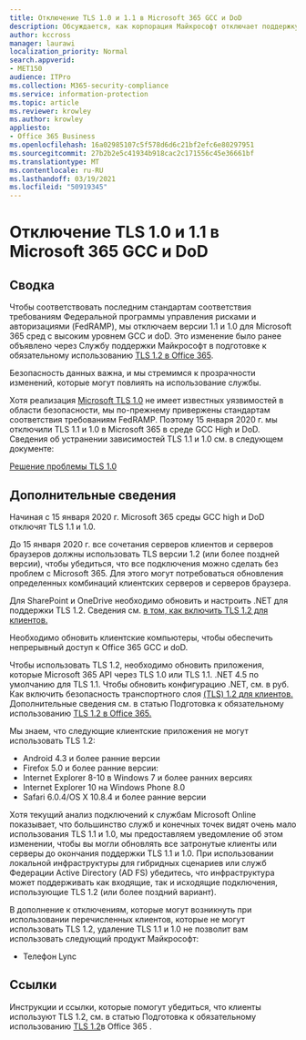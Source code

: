 ```yaml
---
title: Отключение TLS 1.0 и 1.1 в Microsoft 365 GCC и DoD
description: Обсуждается, как корпорация Майкрософт отключает поддержку TLS 1.1 и 1.0 в GCC среде high и DoD в Microsoft 365.
author: kccross
manager: laurawi
localization_priority: Normal
search.appverid:
- MET150
audience: ITPro
ms.collection: M365-security-compliance
ms.service: information-protection
ms.topic: article
ms.reviewer: krowley
ms.author: krowley
appliesto:
- Office 365 Business
ms.openlocfilehash: 16a02985107c5f578d6d6c21bf2efc6e80297951
ms.sourcegitcommit: 27b2b2e5c41934b918cac2c171556c45e36661bf
ms.translationtype: MT
ms.contentlocale: ru-RU
ms.lasthandoff: 03/19/2021
ms.locfileid: "50919345"
---
```

# <a name="disabling-tls-10-and-11-in-microsoft-365-gcc-high-and-dod"></a>Отключение TLS 1.0 и 1.1 в Microsoft 365 GCC и DoD

## <a name="summary"></a>Сводка

Чтобы соответствовать последним стандартам соответствия требованиям Федеральной программы управления рисками и авторизациями (FedRAMP), мы отключаем версии 1.1 и 1.0 для Microsoft 365 сред с высоким уровнем GCC и doD. Это изменение было ранее объявлено через Службу поддержки Майкрософт в подготовке к обязательному использованию [TLS 1.2 в Office 365](https://support.microsoft.com/help/4057306/preparing-for-tls-1-2-in-office-365).

Безопасность данных важна, и мы стремимся к прозрачности изменений, которые могут повлиять на использование службы.

Хотя реализация [Microsoft TLS 1.0](https://support.microsoft.com/help/3117336) не имеет известных уязвимостей в области безопасности, мы по-прежнему привержены стандартам соответствия требованиям FedRAMP. Поэтому 15 января 2020 г. мы отключили TLS 1.1 и 1.0 в Microsoft 365 в среде GCC High и DoD. Сведения об устранении зависимостей TLS 1.1 и 1.0 см. в следующем документе:

[Решение проблемы TLS 1.0](https://www.microsoft.com/download/details.aspx?id=55266)

## <a name="more-information"></a>Дополнительные сведения

Начиная с 15 января 2020 г. Microsoft 365 среды GCC high и DoD отключят TLS 1.1 и 1.0.

До 15 января 2020 г. все сочетания серверов клиентов и серверов браузеров должны использовать TLS версии 1.2 (или более поздней версии), чтобы убедиться, что все подключения можно сделать без проблем с Microsoft 365. Для этого могут потребоваться обновления определенных комбинаций клиентских серверов и серверов браузера.

Для SharePoint и OneDrive необходимо обновить и настроить .NET для поддержки TLS 1.2. Сведения см. [в том, как включить TLS 1.2 для клиентов.](/mem/configmgr/core/plan-design/security/enable-tls-1-2-client)

Необходимо обновить клиентские компьютеры, чтобы обеспечить непрерывный доступ к Office 365 GCC и doD.

Чтобы использовать TLS 1.2, необходимо обновить приложения, которые Microsoft 365 API через TLS 1.0 или TLS 1.1. .NET 4.5 по умолчанию для TLS 1.1. Чтобы обновить конфигурацию .NET, см. в руб. Как включить безопасность транспортного слоя [(TLS) 1.2 для клиентов.](/mem/configmgr/core/plan-design/security/enable-tls-1-2-client) Дополнительные сведения см. в статью Подготовка к обязательному использованию [TLS 1.2 в Office 365.](https://support.microsoft.com/help/4057306/preparing-for-tls-1-2-in-office-365)

Мы знаем, что следующие клиентские приложения не могут использовать TLS 1.2:

- Android 4.3 и более ранние версии
- Firefox 5.0 и более ранние версии:
- Internet Explorer 8-10 в Windows 7 и более ранних версиях
- Internet Explorer 10 на Windows Phone 8.0
- Safari 6.0.4/OS X 10.8.4 и более ранние версии

Хотя текущий анализ подключений к службам Microsoft Online показывает, что большинство служб и конечных точек видят очень мало использования TLS 1.1 и 1.0, мы предоставляем уведомление об этом изменении, чтобы вы могли обновлять все затронутые клиенты или серверы до окончания поддержки TLS 1.1 и 1.0. При использовании локальной инфраструктуры для гибридных сценариев или служб Федерации Active Directory (AD FS) убедитесь, что инфраструктура может поддерживать как входящие, так и исходящие подключения, использующие TLS 1.2 (или более поздний вариант).

В дополнение к отключениям, которые могут возникнуть при использовании перечисленных клиентов, которые не могут использовать TLS 1.2, удаление TLS 1.1 и 1.0 не позволит вам использовать следующий продукт Майкрософт:

- Телефон Lync

## <a name="references"></a>Ссылки

Инструкции и ссылки, которые помогут убедиться, что клиенты используют TLS 1.2, см. в статью Подготовка к обязательному использованию [TLS 1.2](https://support.microsoft.com/help/4057306/preparing-for-tls-1-2-in-office-365)в Office 365 .